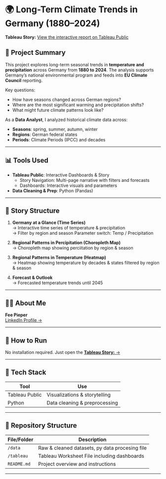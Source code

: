 # 🌍 Long-Term Climate Trends in Germany (1880–2024)

**Tableau Story:** [View the interactive report on Tableau Public](https://public.tableau.com/views/project_module4_tableau_climate_trends_story/Story?:language=en-GB&publish=yes&:sid=&:redirect=auth&:display_count=n&:origin=viz_share_link)

## 🔎 Project Summary

This project explores long-term seasonal trends in **temperature and precipitation** across Germany from **1880 to 2024**. The analysis supports Germany’s national environmental program and feeds into **EU Climate Council** reporting.

Key questions:
- How have seasons changed across German regions?
- Where are the most significant warming and precipitation shifts?
- What might future climate patterns look like?

As a **Data Analyst**, I analyzed historical climate data across:
- **Seasons**: spring, summer, autumn, winter  
- **Regions**: German federal states  
- **Periods**: Climate Periods (IPCC) and decades

---

## 📊 Tools Used

- **Tableau Public**: Interactive Dashboards & Story
  - Story Navigation: Multi-page narrative with filters and forecasts
  - Dashboards: Interactive visuals and parameters
- **Data Cleaning & Prep**: Python (Pandas)

---

## 🧭 Story Structure

1. **Germany at a Glance (Time Series)**  
   → Interactive time series of temperature & precipitation  
   → Filter by region and season
   Parameter switch: Temp / Precipitation

3. **Regional Patterns in Percipitation (Choropleth Map)**  
   → Choropleth map showing perciitation by region & season  

4.  **Regional Patterns in Temperature (Heatmap)**  
   → Heatmap showing temperature by decades & states filtered by region & season  

5. **Forecast & Outlook**  
   → Forecasted temperature trends until 2045 

---

## 🙋‍♀️ About Me

**Fee Pieper**  
[LinkedIn Profile →](https://www.linkedin.com/in/fee-pieper-146479179/)  

---

## 🚀 How to Run

No installation required. Just open the [**Tableau Story:** ->](https://public.tableau.com/views/project_module4_tableau_climate_trends_story/Story?:language=en-GB&publish=yes&:sid=&:redirect=auth&:display_count=n&:origin=viz_share_link)

---

## 🧰 Tech Stack

| Tool            | Use                          |
|-----------------|------------------------------|
| Tableau Public  | Visualizations & storytelling |
| Python          | Data cleaning & preprocessing |

---

## 📁 Repository Structure

| File/Folder         | Description                                      |
|---------------------|--------------------------------------------------|
| `/data`             | Raw & cleaned datasets, py data procesing file   |
| `/tableau`          | Tableau Worksheet File including dashboards      |
| `README.md`         | Project overview and instructions                |

---
